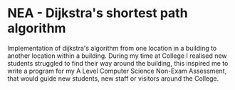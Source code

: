 # NEA - Dijkstra's shortest path algorithm

Implementation of dijkstra's algorithm from one location in a building to another location within a building. During my time at College I realised new students struggled to find their way around the building, this inspired me to write a program for my A Level Computer Science Non-Exam Assessment, that would guide new students, new staff or visitors around the College.
